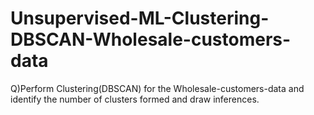 # Unsupervised-ML-Clustering-DBSCAN-Wholesale-customers-data

Q)Perform Clustering(DBSCAN) for the Wholesale-customers-data and identify the number of clusters formed and draw inferences.
